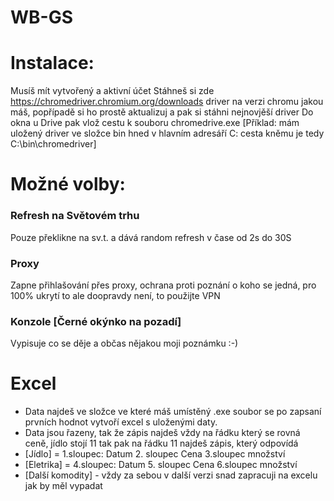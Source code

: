 # WB-GS
# Instalace:
  Musíš mít vytvořený a aktivní účet
  Stáhneš si zde https://chromedriver.chromium.org/downloads driver na verzi chromu jakou máš, popřípadě si ho prostě aktualizuj a pak si stáhni nejnovjěší driver
  Do okna u Drive pak vlož cestu k souboru chromedrive.exe 
  [Příklad: mám uložený driver ve složce bin hned v hlavním adresáří C: cesta kněmu je tedy C:\\bin\\chromedriver]
# Možné volby:
### Refresh na Světovém trhu 
Pouze překlikne na sv.t. a dává random refresh v čase od 2s do 30S
### Proxy 
Zapne přihlašování  přes proxy, ochrana proti poznání o koho se jedná, pro 100% ukrytí to ale doopravdy není, to použijte VPN
### Konzole [Černé okýnko na pozadí]
Vypisuje co se děje a občas nějakou moji poznámku :-)
# Excel 
  - Data najdeš ve složce ve které máš umístěný .exe soubor se po zapsaní prvních hodnot vytvoří excel s uloženými daty.
  - Data jsou řazeny, tak že zápis najdeš vždy na řádku který se rovná ceně, jídlo stojí 11 tak pak na řádku 11 najdeš zápis, který odpovídá 
  - [Jídlo] = 1.sloupec: Datum 2. sloupec Cena 3.sloupec množství
  - [Eletrika] = 4.sloupec: Datum 5. sloupec Cena 6.sloupec množství
  - [Další komodity] - vždy za sebou v další verzi snad zapracuji na excelu jak by měl vypadat
  
  
  
  
  

  

